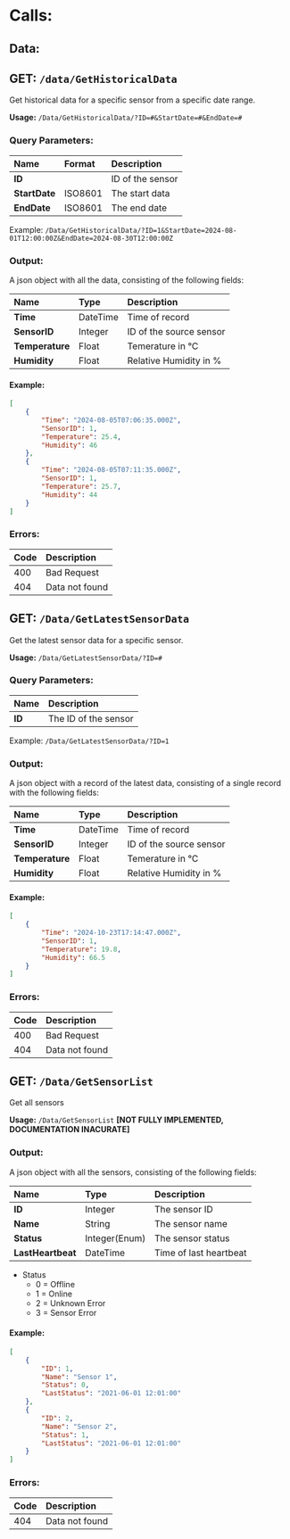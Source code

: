 # Calls:
## Data:

## GET: ```/data/GetHistoricalData```
Get historical data for a specific sensor from a specific date range.

**Usage:** ```/Data/GetHistoricalData/?ID=#&StartDate=#&EndDate=#```
### Query Parameters:
|Name|Format|Description|
|:---|:-----|:----------|
|**ID**||ID of the sensor|
|**StartDate**|ISO8601|The start data|
|**EndDate**|ISO8601|The end date|

Example: ```/Data/GetHistoricalData/?ID=1&StartDate=2024-08-01T12:00:00Z&EndDate=2024-08-30T12:00:00Z```

### Output:
A json object with all the data, consisting of the following fields:

|Name|Type|Description|
|:---|:---|:----------|
|**Time**|DateTime|Time of record|
|**SensorID**|Integer|ID of the source sensor|
|**Temperature**|Float|Temerature in °C|
|**Humidity**|Float|Relative Humidity in %|

#### Example:
```json
[
    {
        "Time": "2024-08-05T07:06:35.000Z",
        "SensorID": 1,
        "Temperature": 25.4,
        "Humidity": 46
    },
    {
        "Time": "2024-08-05T07:11:35.000Z",
        "SensorID": 1,
        "Temperature": 25.7,
        "Humidity": 44
    }
]
```
### Errors:
|Code|Description|
|:---|:----------|
|400|Bad Request|
|404|Data not found|


## GET: ```/Data/GetLatestSensorData```
Get the latest sensor data for a specific sensor.

**Usage:** ```/Data/GetLatestSensorData/?ID=#```
### Query Parameters:
|Name|Description|
|:---|:----------|
|**ID**|The ID of the sensor|

Example: ```/Data/GetLatestSensorData/?ID=1```

### Output:
A json object with a record of the latest data, consisting of a single record with the following fields:

|Name|Type|Description|
|:---|:---|:----------|
|**Time**|DateTime|Time of record|
|**SensorID**|Integer|ID of the source sensor|
|**Temperature**|Float|Temerature in °C|
|**Humidity**|Float|Relative Humidity in %|

#### Example:
```json
[
    {
        "Time": "2024-10-23T17:14:47.000Z",
        "SensorID": 1,
        "Temperature": 19.8,
        "Humidity": 66.5
    }
]
```
### Errors:
|Code|Description|
|:---|:----------|
|400|Bad Request|
|404|Data not found|

## GET: ```/Data/GetSensorList```
Get all sensors

**Usage:** ```/Data/GetSensorList``` **[NOT FULLY IMPLEMENTED, DOCUMENTATION INACURATE]**

### Output:
A json object with all the sensors, consisting of the following fields:

|Name|Type|Description|
|:---|:---|:----------|
|**ID**|Integer|The sensor ID|
|**Name**|String|The sensor name|
|**Status**|Integer(Enum)|The sensor status|
|**LastHeartbeat**|DateTime|Time of last heartbeat|
* Status
  * 0 = Offline
  * 1 = Online
  * 2 = Unknown Error
  * 3 = Sensor Error

#### Example:
```json
[
    {
        "ID": 1,
        "Name": "Sensor 1",
        "Status": 0,
        "LastStatus": "2021-06-01 12:01:00"
    },
    {
        "ID": 2,
        "Name": "Sensor 2",
        "Status": 1,
        "LastStatus": "2021-06-01 12:01:00"
    }
]
```
### Errors:
|Code|Description|
|:---|:----------|
|404|Data not found|
